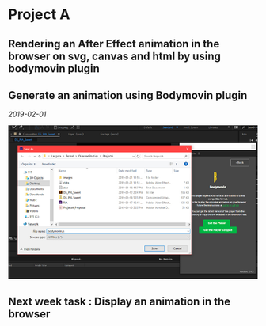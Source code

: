 # Project A 
## Rendering an After Effect animation in the browser on svg, canvas and html by using bodymovin plugin
## Generate an animation using Bodymovin plugin
*2019-02-01*

![BodymovinRender](/images/W4-bodymovin9.jpg)

## Next week task : Display an animation in the browser
